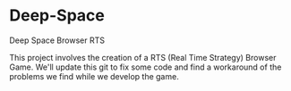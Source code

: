 # Deep-Space
Deep Space Browser RTS

This project involves the creation of a RTS (Real Time Strategy) Browser Game. We'll update this git to fix some code and find a workaround 
of the problems we find while we develop the game.
